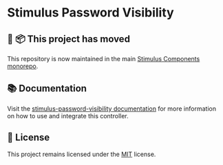# Stimulus Password Visibility

## 🚚 📦 This project has moved

This repository is now maintained in the main [Stimulus Components monorepo](https://github.com/stimulus-components/stimulus-components).

## 📚 Documentation

Visit the [stimulus-password-visibility documentation](https://www.stimulus-components.com/docs/stimulus-password-visibility/) for more information on how to use and integrate this controller.

## 📝 License

This project remains licensed under the [MIT](http://opensource.org/licenses/MIT) license.
